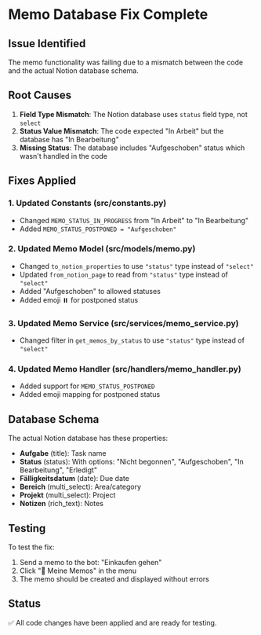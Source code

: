 # Memo Database Fix Complete

## Issue Identified
The memo functionality was failing due to a mismatch between the code and the actual Notion database schema.

## Root Causes
1. **Field Type Mismatch**: The Notion database uses `status` field type, not `select`
2. **Status Value Mismatch**: The code expected "In Arbeit" but the database has "In Bearbeitung"
3. **Missing Status**: The database includes "Aufgeschoben" status which wasn't handled in the code

## Fixes Applied

### 1. Updated Constants (src/constants.py)
- Changed `MEMO_STATUS_IN_PROGRESS` from "In Arbeit" to "In Bearbeitung"
- Added `MEMO_STATUS_POSTPONED = "Aufgeschoben"`

### 2. Updated Memo Model (src/models/memo.py)
- Changed `to_notion_properties` to use `"status"` type instead of `"select"`
- Updated `from_notion_page` to read from `"status"` type instead of `"select"`
- Added "Aufgeschoben" to allowed statuses
- Added emoji ⏸️ for postponed status

### 3. Updated Memo Service (src/services/memo_service.py)
- Changed filter in `get_memos_by_status` to use `"status"` type instead of `"select"`

### 4. Updated Memo Handler (src/handlers/memo_handler.py)
- Added support for `MEMO_STATUS_POSTPONED`
- Added emoji mapping for postponed status

## Database Schema
The actual Notion database has these properties:
- **Aufgabe** (title): Task name
- **Status** (status): With options: "Nicht begonnen", "Aufgeschoben", "In Bearbeitung", "Erledigt"
- **Fälligkeitsdatum** (date): Due date
- **Bereich** (multi_select): Area/category
- **Projekt** (multi_select): Project
- **Notizen** (rich_text): Notes

## Testing
To test the fix:
1. Send a memo to the bot: "Einkaufen gehen"
2. Click "📝 Meine Memos" in the menu
3. The memo should be created and displayed without errors

## Status
✅ All code changes have been applied and are ready for testing.